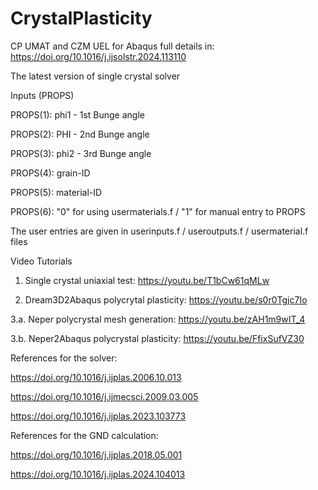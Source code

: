 # CrystalPlasticity
CP UMAT and CZM UEL for Abaqus full details in: https://doi.org/10.1016/j.ijsolstr.2024.113110 

The latest version of single crystal solver

Inputs (PROPS)

PROPS(1): phi1 - 1st Bunge angle

PROPS(2): PHI  - 2nd Bunge angle

PROPS(3): phi2 - 3rd Bunge angle

PROPS(4): grain-ID

PROPS(5): material-ID

PROPS(6): "0" for using usermaterials.f / "1" for manual entry to PROPS


The user entries are given in userinputs.f / useroutputs.f / usermaterial.f files


Video Tutorials
1. Single crystal uniaxial test: https://youtu.be/T1bCw61qMLw

2. Dream3D2Abaqus polycrytal plasticity: https://youtu.be/s0r0Tgjc7Io
   
3.a. Neper polycrystal mesh generation: https://youtu.be/zAH1m9wIT_4

3.b. Neper2Abaqus polycrystal plasticity: https://youtu.be/FfixSufVZ30



References for the solver:

https://doi.org/10.1016/j.ijplas.2006.10.013

https://doi.org/10.1016/j.ijmecsci.2009.03.005

https://doi.org/10.1016/j.ijplas.2023.103773

References for the GND calculation:

https://doi.org/10.1016/j.ijplas.2018.05.001

https://doi.org/10.1016/j.ijplas.2024.104013
